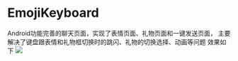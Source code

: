 # EmojiKeyboard
Android功能完善的聊天页面，实现了表情页面、礼物页面和一键发送页面， 主要解决了键盘跟表情和礼物框切换时的跳闪、礼物的切换选择、动画等问题
效果如下
![](https://upload-images.jianshu.io/upload_images/6301951-3764a5a73f7ddaf6.gif?imageMogr2/auto-orient/strip)
